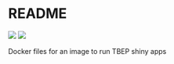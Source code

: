 # README

[![](https://img.shields.io/docker/cloud/build/fawda123/tbepdocker.svg)](https://hub.docker.com/repository/docker/fawda123/tbepdocker/builds)
[![](https://img.shields.io/docker/cloud/automated/fawda123/tbepdocker.svg)](https://hub.docker.com/repository/docker/fawda123/tbepdocker)

Docker files for an image to run TBEP shiny apps